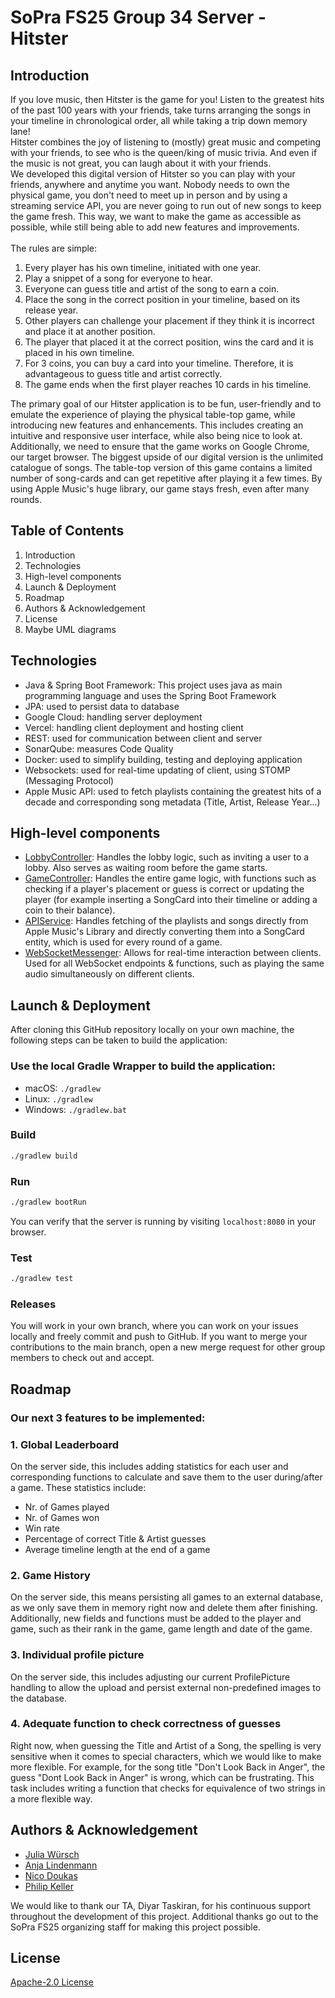 # SoPra FS25 Group 34 Server - Hitster

## Introduction
If you love music, then Hitster is the game for you!
Listen to the greatest hits of the past 100 years with your friends, 
take turns arranging the songs in your timeline in chronological order, 
all while taking a trip down memory lane!
<br>
Hitster combines the joy of listening to (mostly) great music and competing with your friends, to see who is the queen/king of music trivia. 
And even if the music is not great, you can laugh about it with your friends.
<br>
We developed this digital version of Hitster so you can play with your friends, anywhere and anytime you want. 
Nobody needs to own the physical game, you don't need to meet up in person and 
by using a streaming service API, you are never going to run out of new songs to keep the game fresh.
This way, we want to make the game as accessible as possible, while still being able to add new features and improvements.
<br>
<br>
The rules are simple:
1. Every player has his own timeline, initiated with one year.
2. Play a snippet of a song for everyone to hear.
3. Everyone can guess title and artist of the song to earn a coin.
4. Place the song in the correct position in your timeline, based on its release year.
5. Other players can challenge your placement if they think it is incorrect and place it at another
   position.
6. The player that placed it at the correct position, wins the card and it is placed in his own timeline.
7. For 3 coins, you can buy a card into your timeline. Therefore, it is advantageous to guess title and
   artist correctly.
8. The game ends when the first player reaches 10 cards in his timeline.

The primary goal of our Hitster application is to be fun, user-friendly 
and to emulate the experience of playing the physical table-top game, while introducing new features and enhancements.
This includes creating an intuitive and responsive user interface, while also being nice to look at. 
Additionally, we need to ensure that the game works on Google Chrome, our target browser.
The biggest upside of our digital version is the unlimited catalogue of songs. 
The table-top version of this game contains a limited number of song-cards and can get repetitive after playing it a few times.
By using Apple Music's huge library, our game stays fresh, even after many rounds.

## Table of Contents
1. Introduction
2. Technologies
3. High-level components
4. Launch & Deployment
5. Roadmap
6. Authors & Acknowledgement
7. License
8. Maybe UML diagrams

## Technologies
- Java & Spring Boot Framework: This project uses java as main programming language and uses the Spring Boot Framework
- JPA: used to persist data to database
- Google Cloud: handling server deployment
- Vercel: handling client deployment and hosting client
- REST: used for communication between client and server
- SonarQube: measures Code Quality
- Docker: used to simplify building, testing and deploying application
- Websockets: used for real-time updating of client, using STOMP (Messaging Protocol)
- Apple Music API: used to fetch playlists containing the greatest hits of a decade and corresponding song metadata (Title, Artist, Release Year...)

## High-level components
- [LobbyController](https://github.com/nicodoukas/sopra-fs25-group-34-server/blob/main/src/main/java/ch/uzh/ifi/hase/soprafs24/controller/LobbyController.java): Handles the lobby logic, such as inviting a user to a lobby. Also serves as waiting room before the game starts.
- [GameController](https://github.com/nicodoukas/sopra-fs25-group-34-server/blob/main/src/main/java/ch/uzh/ifi/hase/soprafs24/controller/GameController.java): Handles the entire game logic, with functions such as checking if a player's placement or guess is correct or updating the player (for example inserting a SongCard into their timeline or adding a coin to their balance).
- [APIService](https://github.com/nicodoukas/sopra-fs25-group-34-server/blob/main/src/main/java/ch/uzh/ifi/hase/soprafs24/service/APIService.java): Handles fetching of the playlists and songs directly from Apple Music's Library and directly converting them into a SongCard entity, which is used for every round of a game.
- [WebSocketMessenger](https://github.com/nicodoukas/sopra-fs25-group-34-server/blob/main/src/main/java/ch/uzh/ifi/hase/soprafs24/websocket/WebSocketMessenger.java): Allows for real-time interaction between clients. Used for all WebSocket endpoints & functions, such as playing the same audio simultaneously on different clients.

## Launch & Deployment
After cloning this GitHub repository locally on your own machine, the following steps can be taken to build the application:

### Use the local Gradle Wrapper to build the application:
-   macOS: `./gradlew`
-   Linux: `./gradlew`
-   Windows: `./gradlew.bat`

### Build

```bash
./gradlew build
```

### Run

```bash
./gradlew bootRun
```

You can verify that the server is running by visiting `localhost:8080` in your browser.

### Test

```bash
./gradlew test
```

### Releases

You will work in your own branch, where you can work on your issues locally and freely commit and push to GitHub. 
If you want to merge your contributions to the main branch, open a new merge request for other group members to check out and accept.

## Roadmap
### Our next 3 features to be implemented:
### 1. Global Leaderboard
On the server side, this includes adding statistics for each user and corresponding functions to calculate and save them to the user during/after a game.
These statistics include:
- Nr. of Games played
- Nr. of Games won
- Win rate
- Percentage of correct Title & Artist guesses
- Average timeline length at the end of a game

### 2. Game History
On the server side, this means persisting all games to an external database, as we only save them in memory right now and delete them after finishing.
Additionally, new fields and functions must be added to the player and game, such as their rank in the game, game length and date of the game.

### 3. Individual profile picture
On the server side, this includes adjusting our current ProfilePicture handling to allow the upload and persist external non-predefined images to the database.

### 4. Adequate function to check correctness of guesses
Right now, when guessing the Title and Artist of a Song, the spelling is very sensitive when it comes to special characters, which we would like to make more flexible.
For example, for the song title "Don't Look Back in Anger", the guess "Dont Look Back in Anger" is wrong, which can be frustrating.
This task includes writing a function that checks for equivalence of two strings in a more flexible way.

## Authors & Acknowledgement
- [Julia Würsch](https://github.com/monolino)
- [Anja Lindenmann](https://github.com/AnchaXD)
- [Nico Doukas](https://github.com/nicodoukas)
- [Philip Keller](https://github.com/phikell)

We would like to thank our TA, Diyar Taskiran, for his continuous support throughout the development of this project.
Additional thanks go out to the SoPra FS25 organizing staff for making this project possible.

## License
[Apache-2.0 License](https://github.com/nicodoukas/sopra-fs25-group-34-server/blob/main/LICENSE)
